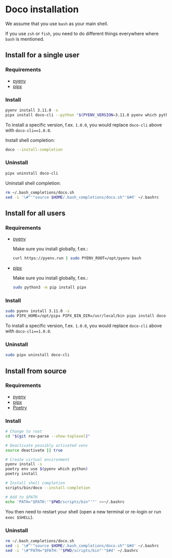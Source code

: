 # Doco installation

We assume that you use `bash` as your main shell.

If you use `zsh` or `fish`, you need to do different things
everywhere where `bash` is mentioned.

## Install for a single user

### Requirements

- [pyenv](https://github.com/pyenv/pyenv#installation)
- [pipx](https://pypa.github.io/pipx/installation/)

### Install

```bash
pyenv install 3.11.0 -s
pipx install doco-cli --python "$(PYENV_VERSION=3.11.0 pyenv which python)"
```

To install a specific version, f.ex. `1.0.0`,
you would replace `doco-cli` above with `doco-cli==1.0.0`.

Install shell completion:
```bash
doco --install-completion
```

### Uninstall

```bash
pipx uninstall doco-cli
```

Uninstall shell completion:
```bash
rm ~/.bash_completions/doco.sh
sed -i '\#^'"source $HOME/.bash_completions/doco.sh"'$#d' ~/.bashrc
```

## Install for all users

### Requirements

- [pyenv](https://github.com/pyenv/pyenv#installation)

    Make sure you install globally, f.ex.:
    ```bash
    curl https://pyenv.run | sudo PYENV_ROOT=/opt/pyenv bash
    ```
- [pipx](https://pypa.github.io/pipx/installation/)

    Make sure you install globally, f.ex.:
    ```bash
    sudo python3 -m pip install pipx
    ```

### Install

```bash
sudo pyenv install 3.11.0 -s
sudo PIPX_HOME=/opt/pipx PIPX_BIN_DIR=/usr/local/bin pipx install doco-cli --python "$(sudo PYENV_VERSION=3.11.0 pyenv which python)"
```

To install a specific version, f.ex. `1.0.0`,
you would replace `doco-cli` above with `doco-cli==1.0.0`.

### Uninstall

```bash
sudo pipx uninstall doco-cli
```

## Install from source

### Requirements

- [pyenv](https://github.com/pyenv/pyenv#installation)
- [pipx](https://pypa.github.io/pipx/installation/)
- [Poetry](https://python-poetry.org/docs/#installation)

### Install

```bash
# Change to root
cd "$(git rev-parse --show-toplevel)"

# Deactivate possibly activated venv
source deactivate || true

# Create virtual environment
pyenv install -s
poetry env use $(pyenv which python)
poetry install

# Install shell completion
scripts/bin/doco --install-completion

# Add to $PATH
echo 'PATH="$PATH:'"$PWD/scripts/bin"'"' >>~/.bashrc
```

You then need to restart your shell
(open a new terminal or re-login or run `exec $SHELL`).

### Uninstall

```bash
rm ~/.bash_completions/doco.sh
sed -i '\#^'"source $HOME/.bash_completions/doco.sh"'$#d' ~/.bashrc
sed -i '\#^PATH="$PATH:'"$PWD/scripts/bin"'"$#d' ~/.bashrc
```
